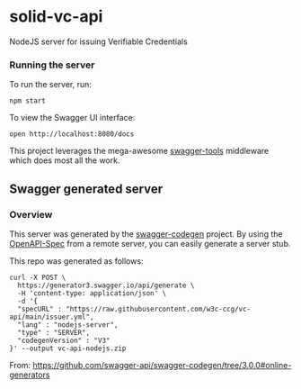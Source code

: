 # solid-vc-api
NodeJS server for issuing Verifiable Credentials


### Running the server
To run the server, run:

```
npm start
```

To view the Swagger UI interface:

```
open http://localhost:8080/docs
```

This project leverages the mega-awesome [swagger-tools](https://github.com/apigee-127/swagger-tools) middleware which does most all the work.

## Swagger generated server

### Overview
This server was generated by the [swagger-codegen](https://github.com/swagger-api/swagger-codegen) project. By using the [OpenAPI-Spec](https://github.com/OAI/OpenAPI-Specification) from a remote server, you can easily generate a server stub.

This repo was generated as follows:
```
curl -X POST \
  https://generator3.swagger.io/api/generate \
  -H 'content-type: application/json' \
  -d '{
  "specURL" : "https://raw.githubusercontent.com/w3c-ccg/vc-api/main/issuer.yml",
  "lang" : "nodejs-server",
  "type" : "SERVER",
  "codegenVersion" : "V3"
}' --output vc-api-nodejs.zip
```
From: https://github.com/swagger-api/swagger-codegen/tree/3.0.0#online-generators
